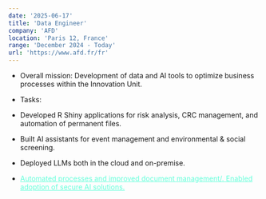 ```yaml
---
date: '2025-06-17'
title: 'Data Engineer'
company: 'AFD'
location: 'Paris 12, France'
range: 'December 2024 - Today'
url: 'https://www.afd.fr/fr'
---
```


- Overall mission: Development of data and AI tools to optimize business processes within the Innovation Unit.
- Tasks:
- Developed R Shiny applications for risk analysis, CRC management, and automation of permanent files.
- Built AI assistants for event management and environmental & social screening.
- Deployed LLMs both in the cloud and on-premise.

- <span style="color:#64ffda"><u>Automated processes and improved document management/. Enabled adoption of secure AI solutions.</span>
